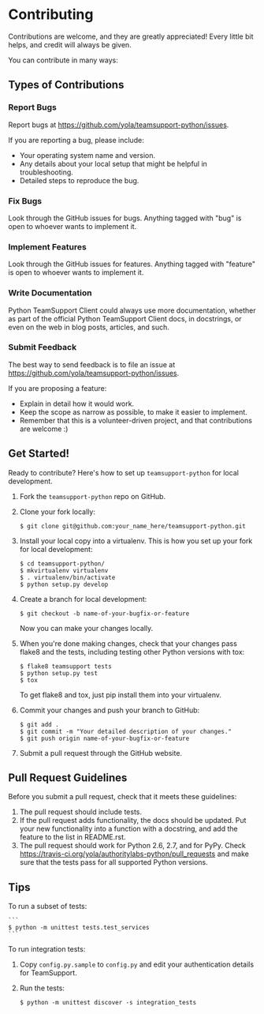 # Contributing

Contributions are welcome, and they are greatly appreciated! Every
little bit helps, and credit will always be given.

You can contribute in many ways:

## Types of Contributions

### Report Bugs

Report bugs at https://github.com/yola/teamsupport-python/issues.

If you are reporting a bug, please include:

* Your operating system name and version.
* Any details about your local setup that might be helpful in troubleshooting.
* Detailed steps to reproduce the bug.

### Fix Bugs

Look through the GitHub issues for bugs. Anything tagged with "bug"
is open to whoever wants to implement it.

### Implement Features

Look through the GitHub issues for features. Anything tagged with "feature"
is open to whoever wants to implement it.

### Write Documentation

Python TeamSupport Client could always use more documentation, whether as part of the
official Python TeamSupport Client docs, in docstrings, or even on the web in blog posts,
articles, and such.

### Submit Feedback

The best way to send feedback is to file an issue at https://github.com/yola/teamsupport-python/issues.

If you are proposing a feature:

* Explain in detail how it would work.
* Keep the scope as narrow as possible, to make it easier to implement.
* Remember that this is a volunteer-driven project, and that contributions
  are welcome :)

## Get Started!

Ready to contribute? Here's how to set up `teamsupport-python` for local development.

1. Fork the `teamsupport-python` repo on GitHub.
2. Clone your fork locally:

    ```
    $ git clone git@github.com:your_name_here/teamsupport-python.git
    ```

3. Install your local copy into a virtualenv. This is how you set up your fork for local development:

    ```
    $ cd teamsupport-python/
    $ mkvirtualenv virtualenv
    $ . virtualenv/bin/activate
    $ python setup.py develop
    ```

4. Create a branch for local development:

    ```
    $ git checkout -b name-of-your-bugfix-or-feature
    ```

   Now you can make your changes locally.

5. When you're done making changes, check that your changes pass flake8 and the tests, including testing other Python versions with tox:

    ```
    $ flake8 teamsupport tests
    $ python setup.py test
    $ tox
    ```

   To get flake8 and tox, just pip install them into your virtualenv.

6. Commit your changes and push your branch to GitHub:

    ```
    $ git add .
    $ git commit -m "Your detailed description of your changes."
    $ git push origin name-of-your-bugfix-or-feature
    ```

7. Submit a pull request through the GitHub website.

## Pull Request Guidelines

Before you submit a pull request, check that it meets these guidelines:

1. The pull request should include tests.
2. If the pull request adds functionality, the docs should be updated. Put
   your new functionality into a function with a docstring, and add the
   feature to the list in README.rst.
3. The pull request should work for Python 2.6, 2.7, and for PyPy. Check
   https://travis-ci.org/yola/authoritylabs-python/pull_requests
   and make sure that the tests pass for all supported Python versions.

## Tips

To run a subset of tests:

    ```
    $ python -m unittest tests.test_services
    ```

To run integration tests:

1. Copy `config.py.sample` to `config.py` and edit your authentication details
   for TeamSupport.
   
2. Run the tests:

    ```
    $ python -m unittest discover -s integration_tests
    ```
